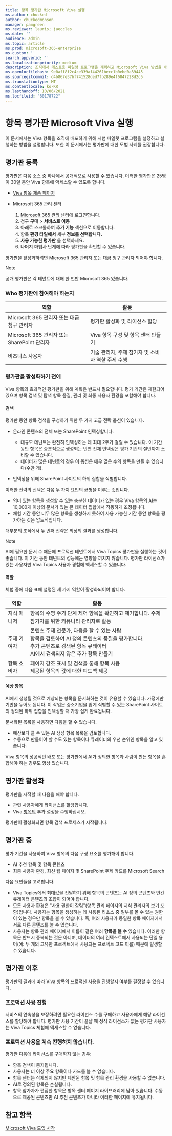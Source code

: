 ```yaml
---
title: 항목 평가판 Microsoft Viva 실행
ms.author: chucked
author: chuckedmonson
manager: pamgreen
ms.reviewer: lauris; jaeccles
ms.date: ''
audience: admin
ms.topic: article
ms.prod: microsoft-365-enterprise
ms.custom: ''
search.appverid: ''
ms.localizationpriority: medium
description: 조직에서 테스트용 파일럿 프로그램을 계획하고 Microsoft Viva 방법을 배워야 합니다.
ms.openlocfilehash: 9e0aff8f2c4ce339af44261becc1b0ebd0a39445
ms.sourcegitcommit: d4b867e37bf741528ded7fb289e4f6847228d2c5
ms.translationtype: MT
ms.contentlocale: ko-KR
ms.lasthandoff: 10/06/2021
ms.locfileid: "60178722"
---
```

# <a name="run-a-trial-of-microsoft-viva-topics"></a>항목 평가판 Microsoft Viva 실행

이 문서에서는 Viva 항목을 조직에 배포하기 위해 시험 파일럿 프로그램을 설정하고 실행하는 방법을 설명합니다. 또한 이 문서에서는 평가판에 대한 모범 사례를 권장합니다.

## <a name="sign-up-for-a-trial"></a>평가판 등록

평가판은 다음 소스 중 하나에서 공개적으로 사용할 수 있습니다. 이러한 평가판은 25명이 30일 동안 Viva 항목에 액세스할 수 있도록 합니다.

- [Viva 항목 제품 페이지](https://www.microsoft.com/microsoft-viva/topics?activetab=pivot:overviewtab)

- Microsoft 365 관리 센터 [](https://admin.microsoft.com)
    1. [Microsoft 365 관리 센터](https://admin.microsoft.com)에 로그인합니다.
    2. 청구 **구매**  >  **서비스로 이동**
    3. 아래로 스크롤하여 **추가 기능** 섹션으로 이동합니다.
    4. 항목 **환경 타일에서** 세부 **정보를 선택합니다.**
    5. **사용 가능한 평가판** 을 선택하세요.
    6. 나머지 마법사 단계에 따라 평가판을 확인할 수 있습니다.

평가판을 활성화하려면 Microsoft 365 관리자 또는 대금 청구 관리자 되어야 합니다.

> [!NOTE]
> 공개 평가판은 각 테넌트에 대해 한 번만 Microsoft 365 있습니다.

### <a name="who-should-be-involved-in-a-trial"></a>Who 평가판에 참여해야 하는지

|역할|활동|
|---|---|
|Microsoft 365 관리자 또는 대금 청구 관리자|평가판 활성화 및 라이선스 할당|
|Microsoft 365 관리자 또는 SharePoint 관리자|Viva 항목 구성 및 항목 센터 만들기|
|비즈니스 사용자|기술 관리자, 주제 참가자 및 소비자 역할 주제 수행|

### <a name="before-you-activate-a-trial"></a>평가판을 활성화하기 전에

Viva 항목의 효과적인 평가판을 위해 계획은 반드시 필요합니다. 평가 기간은 제한되어 있으며 항목 검색 및 탐색 항목 품질, 관리 및 최종 사용자 환경을 포함해야 합니다.

#### <a name="discovery"></a>검색

평가판 동안 항목 검색을 구성하기 위한 두 가지 고급 전략 옵션이 있습니다.

- 온라인 콘텐츠의 전체 또는 SharePoint 인덱싱합니다.
  - 대규모 테넌트는 완전히 인덱싱하는 데 최대 2주가 걸릴 수 있습니다. 이 기간 동안 항목은 증분적으로 생성되는 반면 전체 인덱싱은 평가 기간의 절반까지 소비할 수 있습니다.
  - 데이터가 많은 테넌트의 경우 이 옵션은 매우 많은 수의 항목을 만들 수 있습니다(수만 개).

- 인덱싱을 위해 SharePoint 사이트의 하위 집합을 식별합니다.

이러한 전략의 선택은 다음 두 가지 요인의 균형을 이루는 것입니다.

- 의미 있는 항목을 생성할 수 있는 충분한 데이터가 있는 경우 Viva 항목의 AI는 10,000개 이상의 문서가 있는 큰 데이터 집합에서 작동하게 조정됩니다.
- 체험 기간 동안 너무 많은 항목을 생성하지 못하여 사용 가능한 기간 동안 항목을 평가하는 것은 압도적입니다.

대부분의 조직에서 두 번째 전략은 최상의 결과를 생성합니다.

> [!NOTE]
> AI에 필요한 문서 수 때문에 프로덕션 테넌트에서 Viva Topics 평가판을 실행하는 것이 좋습니다. 이 기간 동안 테넌트의 성능에는 영향을 끼치지 않습니다. 평가판 라이선스가 있는 사용자만 Viva Topics 사용자 경험에 액세스할 수 있습니다.

#### <a name="roles"></a>역할

체험 중에 다음 표에 설명된 세 가지 역할이 활성화되어야 합니다.

|역할|활동|
|---|---|
|지식 매니저|항목의 수명 주기 단계 제어 항목을 확인하고 제거합니다. 주제 참가자를 위한 커뮤니티 관리자로 활동|
|주제 기여자|콘텐츠 주제 전문가, 다음을 할 수 있는 사람<br> 항목을 검토하여 AI 정의 콘텐츠의 품질을 평가합니다.<br>추가 콘텐츠로 검색된 항목 큐레이터<br>AI에서 검색되지 않은 추가 항목 만들기|
|항목 소비자|페이지 강조 표시 및 검색을 통해 항목 사용<br>제공된 항목의 값에 대한 피드백 제공|

#### <a name="expected-topics"></a>예상 항목

AI에서 생성될 것으로 예상되는 항목을 문서화하는 것이 유용할 수 있습니다. 가정에만 기반을 두어도 됩니다. 이 작업은 중소기업을 쉽게 식별할 수 있는 SharePoint 사이트의 정의된 하위 집합을 인덱싱할 때 가장 쉽게 완료됩니다.

문서화된 목록을 사용하면 다음을 할 수 있습니다.

- 예상보다 클 수 있는 AI 생성 항목 목록을 검토합니다.
- 수동으로 만들어야 할 수도 있는 항목이나 큐레이터의 우선 순위인 항목을 알고 있습니다.

Viva 항목의 성공적인 배포 또는 평가판에서 AI가 정의한 항목과 사람이 만든 항목을 혼합해야 하는 경우도 항상 있습니다.

## <a name="activate-a-trial"></a>평가판 활성화

평가판을 시작할 때 다음을 해야 합니다.

- 관련 사용자에게 라이선스를 할당합니다.
- Viva [항목의](set-up-topic-experiences.md) 추가 설정을 수행하십시오.

평가판이 활성화되면 항목 검색 프로세스가 시작됩니다.

## <a name="during-a-trial"></a>평가판 중

평가 기간을 사용하여 Viva 항목의 다음 구성 요소를 평가해야 합니다.

- AI 추천 항목 및 항목 콘텐츠
- 최종 사용자 환경, 최신 웹 페이지 및 SharePoint 주제 카드를 Microsoft Search

다음 요인들을 고려합니다.

- Viva Topics에서 최대값을 전달하기 위해 항목의 콘텐츠는 AI 정의 콘텐츠와 인간 큐레이터 콘텐츠의 조합이 되어야 합니다.
- 모든 사용자 환경은 "사용 권한이 잘림"(항목 관리  페이지의 지식 관리자의 보기 포함)입니다. 사용자는 항목을 생성하는 데 사용된 리소스 중 일부를 볼 수 있는 권한이 있는 경우만 항목을 볼 수 있습니다. 즉, 여러 사용자가 동일한 항목 페이지에서 서로 다른 콘텐츠를 볼 수 있습니다.
- 사용자는 항목 관리 페이지에서 이름이 같은 여러 **항목을 볼 수** 있습니다. 이러한 항목은 반드시 중복되는 것은 아니며, 데이터의 여러 컨텍스트에서 사용되는 단일 용어(예: 두 개의 고유한 프로젝트에서 사용되는 프로젝트 코드 이름) 때문에 발생할 수 있습니다.

## <a name="after-a-trial"></a>평가판 이후

평가판의 결과에 따라 Viva 항목의 프로덕션 사용을 진행할지 여부를 결정할 수 있습니다.

### <a name="proceed-to-production-use"></a>프로덕션 사용 진행

서비스의 연속성을 보장하려면 필요한 라이선스 수를 구매하고 사용자에게 해당 라이선스를 할당해야 합니다. 평가판 사용 기간이 끝날 때 정식 라이선스가 없는 평가판 사용자는 Viva Topics 체험에 액세스할 수 없습니다.

### <a name="dont-proceed-to-production-use"></a>프로덕션 사용을 계속 진행하지 않습니다.

평가판 다음에 라이선스를 구매하지 않는 경우:

- 항목 검색이 중지됩니다.
- 사용자는 더 이상 주요 항목이나 카드를 볼 수 없습니다.
- 항목 센터는 삭제되지 않지만 제안된 항목 및 항목 관리 환경을 사용할 수 없습니다.
- AI로 정의된 항목은 손실됩니다.
- 항목 참가자가 편집한 항목은 항목 센터 페이지 라이브러리에 남아 있습니다. 수동으로 제공된 콘텐츠만 AI 추천 콘텐츠가 아니라 이러한 페이지에 유지됩니다.

## <a name="see-also"></a>참고 항목

[Microsoft Viva 도입 시작](topics-adoption-getstarted.md)
